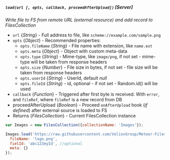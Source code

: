 ##### `load(url [, opts, callback, proceedAfterUpload])` [*Server*]
*Write file to FS from remote URL (external resource) and add record to FilesCollection*

 - `url` {*String*} - Full address to file, like `scheme://example.com/sample.png`
 - `opts` {*Object*} - Recommended properties:
   - `opts.fileName` {*String*} - File name with extension, like `name.ext`
   - `opts.meta` {*Object*} - Object with custom meta-data
   - `opts.type` {*String*} - Mime-type, like `image/png`, if not set - mime-type will be taken from response headers
   - `opts.size` {*Number*} - File size in bytes, if not set - file size will be taken from response headers
   - `opts.userId` {*String*} - UserId, default *null*
   - `opts.fileId` {*String*} - id, optional - if not set - Random.id() will be used
 - `callback` {*Function*} - Triggered after first byte is received. With `error`, and `fileRef`, where `fileRef` is a new record from DB
 - proceedAfterUpload {*Boolean*} - Proceed `onAfterUpload` hook (*if defined*) after external source is loaded to FS
 - Returns {*FilesCollection*} - Current FilesCollection instance

```javascript
var Images = new FilesCollection({collectionName: 'Images'});

Images.load('https://raw.githubusercontent.com/VeliovGroup/Meteor-Files/master/logo.png', {
  fileName: 'logo.png',
  fielId: 'abc123myId', //optional
  meta: {}
});
```
